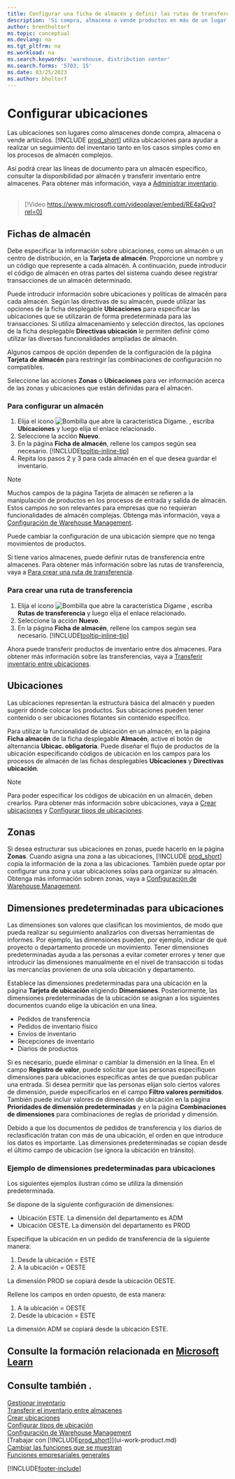 ```yaml
---
title: Configurar una ficha de almacén y definir las rutas de transferencia (contiene vídeo)
description: 'Si compra, almacena o vende productos en más de un lugar, puede configurar cada lugar como una ubicación.'
author: brentholtorf
ms.topic: conceptual
ms.devlang: na
ms.tgt_pltfrm: na
ms.workload: na
ms.search.keywords: 'warehouse, distribution center'
ms.search.forms: '5703, 15'
ms.date: 03/25/2023
ms.author: bholtorf
---
```

# <a name="set-up-locations" />Configurar ubicaciones

Las ubicaciones son lugares como almacenes donde compra, almacena o vende artículos. [!INCLUDE [prod_short](includes/prod_short.md)] utiliza ubicaciones para ayudar a realizar un seguimiento del inventario tanto en los casos simples como en los procesos de almacén complejos.

Así podrá crear las líneas de documento para un almacén específico, consultar la disponibilidad por almacén y transferir inventario entre almacenes. Para obtener más información, vaya a [Administrar inventario](inventory-manage-inventory.md).
<br><br>  
  
> [!Video https://www.microsoft.com/videoplayer/embed/RE4aQvq?rel=0]

## <a name="location-cards" />Fichas de almacén

Debe especificar la información sobre ubicaciones, como un almacén o un centro de distribución, en la **Tarjeta de almacén**. Proporcione un nombre y un código que represente a cada almacén. A continuación, puede introducir el código de almacén en otras partes del sistema cuando desee registrar transacciones de un almacén determinado.  

Puede introducir información sobre ubicaciones y políticas de almacén para cada almacén. Según las directivas de su almacén, puede utilizar las opciones de la ficha desplegable **Ubicaciones** para especificar las ubicaciones que se utilizarán de forma predeterminada para las transacciones. Si utiliza almacenamiento y selección directos, las opciones de la ficha desplegable **Directivas ubicación** le permiten definir cómo utilizar las diversas funcionalidades ampliadas de almacén.  

Algunos campos de opción dependen de la configuración de la página **Tarjeta de almacén** para restringir las combinaciones de configuración no compatibles.  

Seleccione las acciones **Zonas** o **Ubicaciones** para ver información acerca de las zonas y ubicaciones que están definidas para el almacén.

### <a name="to-set-up-a-location" />Para configurar un almacén

1. Elija el icono ![Bombilla que abre la característica Dígame.](media/ui-search/search_small.png "Dígame qué desea hacer") , escriba **Ubicaciones** y luego elija el enlace relacionado.
2. Seleccione la acción **Nuevo**.
3. En la página **Ficha de almacén**, rellene los campos según sea necesario. [!INCLUDE[tooltip-inline-tip](includes/tooltip-inline-tip_md.md)]
4. Repita los pasos 2 y 3 para cada almacén en el que desea guardar el inventario.

> [!NOTE]  
> Muchos campos de la página Tarjeta de almacén se refieren a la manipulación de productos en los procesos de entrada y salida de almacén. Estos campos no son relevantes para empresas que no requieran funcionalidades de almacén complejas. Obtenga más información, vaya a [Configuración de Warehouse Management](warehouse-setup-warehouse.md).

Puede cambiar la configuración de una ubicación siempre que no tenga movimientos de productos.  

Si tiene varios almacenes, puede definir rutas de transferencia entre almacenes. Para obtener más información sobre las rutas de transferencia, vaya a [Para crear una ruta de transferencia](inventory-how-setup-locations.md#to-create-a-transfer-route).

### <a name="to-create-a-transfer-route" />Para crear una ruta de transferencia

1. Elija el icono ![Bombilla que abre la característica Dígame](media/ui-search/search_small.png "Dígame qué desea hacer") , escriba **Rutas de transferencia** y luego elija el enlace relacionado.
2. Seleccione la acción **Nuevo**.
4. En la página **Ficha de almacén**, rellene los campos según sea necesario. [!INCLUDE[tooltip-inline-tip](includes/tooltip-inline-tip_md.md)]

Ahora puede transferir productos de inventario entre dos almacenes. Para obtener más información sobre las transferencias, vaya a [Transferir inventario entre ubicaciones](inventory-how-transfer-between-locations.md).

## <a name="bins" />Ubicaciones

Las ubicaciones representan la estructura básica del almacén y pueden sugerir dónde colocar los productos. Sus ubicaciones pueden tener contenido o ser ubicaciones flotantes sin contenido específico.

Para utilizar la funcionalidad de ubicación en un almacén, en la página **Ficha almacén** de la ficha desplegable **Almacén**, active el botón de alternancia **Ubicac. obligatoria**. Puede diseñar el flujo de productos de la ubicación especificando códigos de ubicación en los campos para los procesos de almacén de las fichas desplegables **Ubicaciones** y **Directivas ubicación**.

> [!NOTE]
> Para poder especificar los códigos de ubicación en un almacén, deben crearlos. Para obtener más información sobre ubicaciones, vaya a [Crear ubicaciones](warehouse-how-to-create-individual-bins.md) y [Configurar tipos de ubicaciones](warehouse-how-to-set-up-bin-types.md).  

## <a name="zones" />Zonas

Si desea estructurar sus ubicaciones en zonas, puede hacerlo en la página **Zonas**. Cuando asigna una zona a las ubicaciones, [!INCLUDE [prod_short](includes/prod_short.md)] copia la información de la zona a las ubicaciones. También puede optar por configurar una zona y usar ubicaciones solas para organizar su almacén. Obtenga más información sobren zonas, vaya a [Configuración de Warehouse Management](warehouse-setup-warehouse.md).  

## <a name="default-dimensions-for-locations" />Dimensiones predeterminadas para ubicaciones

Las dimensiones son valores que clasifican los movimientos, de modo que pueda realizar su seguimiento analizarlos con diversas herramientas de informes. Por ejemplo, las dimensiones pueden, por ejemplo, indicar de qué proyecto o departamento procede un movimiento. Tener dimensiones predeterminadas ayuda a las personas a evitar cometer errores y tener que introducir las dimensiones manualmente en el nivel de transacción si todas las mercancías provienen de una sola ubicación y departamento.

Establece las dimensiones predeterminadas para una ubicación en la página **Tarjeta de ubicación** eligiendo **Dimensiones**. Posteriormente, las dimensiones predeterminadas de la ubicación se asignan a los siguientes documentos cuando elige la ubicación en una línea.

* Pedidos de transferencia
* Pedidos de inventario físico
* Envíos de inventario
* Recepciones de inventario
* Diarios de productos

Si es necesario, puede eliminar o cambiar la dimensión en la línea. En el campo **Registro de valor**, puede solicitar que las personas especifiquen dimensiones para ubicaciones específicas antes de que puedan publicar una entrada. Si desea permitir que las personas elijan solo ciertos valores de dimensión, puede especificarlos en el campo **Filtro valores permitidos**. También puede incluir valores de dimensión de ubicación en la página **Prioridades de dimensión predeterminadas** y en la página **Combinaciones de dimensiones** para combinaciones de reglas de prioridad y dimensión.

Debido a que los documentos de pedidos de transferencia y los diarios de reclasificación tratan con más de una ubicación, el orden en que introduce los datos es importante. Las dimensiones predeterminadas se copian desde el último campo de ubicación (se ignora la ubicación en tránsito).

### <a name="example-of-default-dimensions-on-locations" />Ejemplo de dimensiones predeterminadas para ubicaciones

Los siguientes ejemplos ilustran cómo se utiliza la dimensión predeterminada.

Se dispone de la siguiente configuración de dimensiones:

* Ubicación ESTE. La dimensión del departamento es ADM
* Ubicación OESTE. La dimensión del departamento es PROD

Especifique la ubicación en un pedido de transferencia de la siguiente manera:

1. Desde la ubicación = ESTE
2. A la ubicación = OESTE

La dimensión PROD se copiará desde la ubicación OESTE.

Rellene los campos en orden opuesto, de esta manera:

1. A la ubicación = OESTE
2. Desde la ubicación = ESTE

La dimensión ADM se copiará desde la ubicación ESTE.

## <a name="see-related-training-at-microsoft-learnlearnmodulestrade-set-up-dynamics--business-central" />Consulte la formación relacionada en [Microsoft Learn](/learn/modules/trade-set-up-dynamics-365-business-central/)

## <a name="see-also" />Consulte también .

[Gestionar inventario](inventory-manage-inventory.md)  
[Transferir el inventario entre almacenes](inventory-how-transfer-between-locations.md)  
[Crear ubicaciones](warehouse-how-to-create-individual-bins.md)  
[Configurar tipos de ubicación](warehouse-how-to-set-up-bin-types.md)  
[Configuración de Warehouse Management](warehouse-setup-warehouse.md)  
[Trabajar con [!INCLUDE[prod_short](includes/prod_short.md)]](ui-work-product.md)  
[Cambiar las funciones que se muestran](ui-experiences.md)  
[Funciones empresariales generales](ui-across-business-areas.md)  

[!INCLUDE[footer-include](includes/footer-banner.md)]
